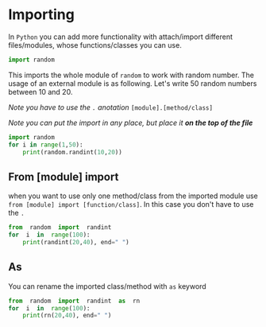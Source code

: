 # Importing
In `Python` you can add more functionality with attach/import different files/modules, whose functions/classes you can use. 
```py
import random
```
This imports the whole module of  `random` to work with random number. The usage of an external module is as following. Let's write 50 random numbers between 10 and 20.

_Note you have to use the `.` anotation_ `[module].[method/class]`

_Note you can put the import in any place, but place it **on the top of the file**_
```py
import random
for i in range(1,50):
	print(random.randint(10,20))
```
## From [module] import 
when you want to use only one method/class from the imported module use `from [module] import [function/class]`. In this case you don't have to use the `.`
```py
from  random  import  randint
for  i  in  range(100):
	print(randint(20,40), end=" ")
```
## As
You can rename the imported class/method with `as` keyword
```py
from  random  import  randint  as  rn
for  i  in  range(100):
	print(rn(20,40), end=" ")
```
